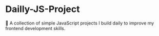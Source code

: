 # Dailly-JS-Project
🚀 A collection of simple JavaScript projects I build daily to improve my frontend development skills.
